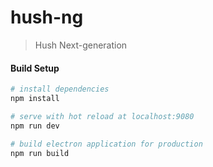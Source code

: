 # hush-ng

> Hush Next-generation

#### Build Setup

``` bash
# install dependencies
npm install

# serve with hot reload at localhost:9080
npm run dev

# build electron application for production
npm run build


```
